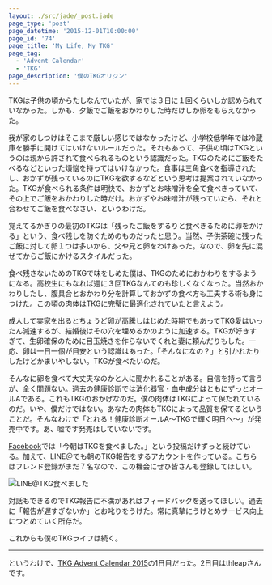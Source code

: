 ```yaml
---
layout: ./src/jade/_post.jade
page_type: 'post'
page_datetime: '2015-12-01T10:00:00'
page_id: '74'
page_title: 'My Life, My TKG'
page_tag:
  - 'Advent Calendar'
  - 'TKG'
page_description: '僕のTKGオリジン'
---
```

TKGは子供の頃からたしなんでいたが、家では３日に１回くらいしか認められていなかった。しかも、夕飯でご飯をおかわりした時だけしか卵をもらえなかった。

我が家のしつけはそこまで厳しい感じではなかったけど、小学校低学年では冷蔵庫を勝手に開けてはいけないルールだった。それもあって、子供の頃はTKGというのは親から許されて食べられるものという認識だった。TKGのためにご飯をたべるなどといった煩悩を持ってはいけなかった。食事は三角食べを指導されたし、おかずが残っているのにTKGを欲するなどという思考は提案されていなかった。TKGが食べられる条件は明快で、おかずとお味噌汁を全て食べきっていて、その上でご飯をおかわりした時だけ。おかずやお味噌汁が残っていたら、それと合わせてご飯を食べなさい、というわけだ。

覚えてるかぎりの最初のTKGは「残ったご飯をするりと食べきるために卵をかける」という、食べ残しを防ぐためのものだったと思う。当然、子供茶碗に残ったご飯に対して卵１つは多いから、父や兄と卵をわけあった。なので、卵を先に混ぜてからご飯にかけるスタイルだった。

食べ残さないためのTKGで味をしめた僕は、TKGのためにおかわりをするようになる。高校生にもなれば週に３回TKGなんてのも珍しくなくなった。当然おかわりしたし、腹具合とおかわり分を計算しておかずの食べ方も工夫する術も身につけた。この頃の肉体はTKGに完璧に最適化されていたと言えよう。

成人して実家を出るとちょうど卵が高騰しはじめた時期でもあってTKG愛はいったん減速するが、結婚後はその穴を埋めるかのように加速する。TKGが好きすぎて、生卵確保のために目玉焼きを作らないでくれと妻に頼んだりもした。一応、卵は一日一個が目安という認識はあった。「そんなになの？」と引かれたりしたけどかまいやしない。TKGが食べたいのだ。

そんなに卵を食べて大丈夫なのかと人に聞かれることがある。自信を持って言うが、全く問題ない。過去の健康診断では消化器官・血中成分はともにずっとオールAである。これもTKGのおかげなのだ。僕の肉体はTKGによって保たれているのだ。いや、僕だけではない。あなたの肉体もTKGによって品質を保てるということだ。そんなわけで「とれる！健康診断オールA〜TKGで輝く明日へ〜」が発売中です。あ、嘘です発売はしていないです。

[Facebook](https://www.facebook.com/otiext)では「今朝はTKGを食べました。」という投稿だけずっと続けている。加えて、LINE＠でも朝のTKG報告をするアカウントを作っている。こちらはフレンド登録がまだ７名なので、この機会にぜひ皆さんも登録してほしい。

<div class="post-image is-alignCenter">
  <img class="is-framed is-whitefill" src="/img/line-at/tkg-tabemashita.jpg" alt="LINE@TKG食べました">
</div>

対話もできるのでTKG報告に不満があればフィードバックを送ってほしい。過去に「報告が遅すぎないか」とお叱りをうけた。常に真摯にうけとめサービス向上につとめていく所存だ。

これからも僕のTKGライフは続く。

---

というわけで、[TKG Advent Calendar 2015](http://www.adventar.org/calendars/720)の1日目だった。2日目はthleapさんです。



